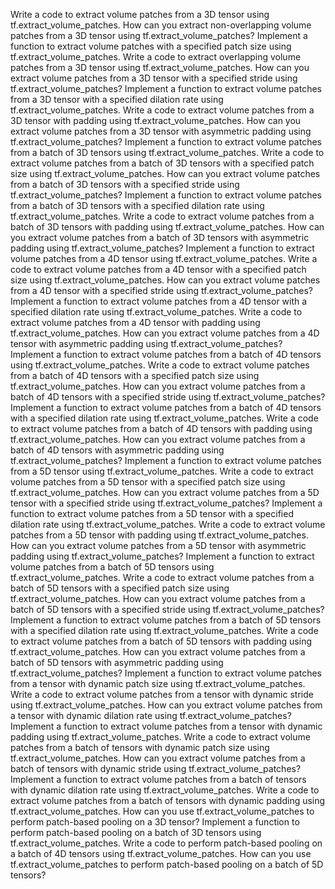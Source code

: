 Write a code to extract volume patches from a 3D tensor using tf.extract_volume_patches.
How can you extract non-overlapping volume patches from a 3D tensor using tf.extract_volume_patches?
Implement a function to extract volume patches with a specified patch size using tf.extract_volume_patches.
Write a code to extract overlapping volume patches from a 3D tensor using tf.extract_volume_patches.
How can you extract volume patches from a 3D tensor with a specified stride using tf.extract_volume_patches?
Implement a function to extract volume patches from a 3D tensor with a specified dilation rate using tf.extract_volume_patches.
Write a code to extract volume patches from a 3D tensor with padding using tf.extract_volume_patches.
How can you extract volume patches from a 3D tensor with asymmetric padding using tf.extract_volume_patches?
Implement a function to extract volume patches from a batch of 3D tensors using tf.extract_volume_patches.
Write a code to extract volume patches from a batch of 3D tensors with a specified patch size using tf.extract_volume_patches.
How can you extract volume patches from a batch of 3D tensors with a specified stride using tf.extract_volume_patches?
Implement a function to extract volume patches from a batch of 3D tensors with a specified dilation rate using tf.extract_volume_patches.
Write a code to extract volume patches from a batch of 3D tensors with padding using tf.extract_volume_patches.
How can you extract volume patches from a batch of 3D tensors with asymmetric padding using tf.extract_volume_patches?
Implement a function to extract volume patches from a 4D tensor using tf.extract_volume_patches.
Write a code to extract volume patches from a 4D tensor with a specified patch size using tf.extract_volume_patches.
How can you extract volume patches from a 4D tensor with a specified stride using tf.extract_volume_patches?
Implement a function to extract volume patches from a 4D tensor with a specified dilation rate using tf.extract_volume_patches.
Write a code to extract volume patches from a 4D tensor with padding using tf.extract_volume_patches.
How can you extract volume patches from a 4D tensor with asymmetric padding using tf.extract_volume_patches?
Implement a function to extract volume patches from a batch of 4D tensors using tf.extract_volume_patches.
Write a code to extract volume patches from a batch of 4D tensors with a specified patch size using tf.extract_volume_patches.
How can you extract volume patches from a batch of 4D tensors with a specified stride using tf.extract_volume_patches?
Implement a function to extract volume patches from a batch of 4D tensors with a specified dilation rate using tf.extract_volume_patches.
Write a code to extract volume patches from a batch of 4D tensors with padding using tf.extract_volume_patches.
How can you extract volume patches from a batch of 4D tensors with asymmetric padding using tf.extract_volume_patches?
Implement a function to extract volume patches from a 5D tensor using tf.extract_volume_patches.
Write a code to extract volume patches from a 5D tensor with a specified patch size using tf.extract_volume_patches.
How can you extract volume patches from a 5D tensor with a specified stride using tf.extract_volume_patches?
Implement a function to extract volume patches from a 5D tensor with a specified dilation rate using tf.extract_volume_patches.
Write a code to extract volume patches from a 5D tensor with padding using tf.extract_volume_patches.
How can you extract volume patches from a 5D tensor with asymmetric padding using tf.extract_volume_patches?
Implement a function to extract volume patches from a batch of 5D tensors using tf.extract_volume_patches.
Write a code to extract volume patches from a batch of 5D tensors with a specified patch size using tf.extract_volume_patches.
How can you extract volume patches from a batch of 5D tensors with a specified stride using tf.extract_volume_patches?
Implement a function to extract volume patches from a batch of 5D tensors with a specified dilation rate using tf.extract_volume_patches.
Write a code to extract volume patches from a batch of 5D tensors with padding using tf.extract_volume_patches.
How can you extract volume patches from a batch of 5D tensors with asymmetric padding using tf.extract_volume_patches?
Implement a function to extract volume patches from a tensor with dynamic patch size using tf.extract_volume_patches.
Write a code to extract volume patches from a tensor with dynamic stride using tf.extract_volume_patches.
How can you extract volume patches from a tensor with dynamic dilation rate using tf.extract_volume_patches?
Implement a function to extract volume patches from a tensor with dynamic padding using tf.extract_volume_patches.
Write a code to extract volume patches from a batch of tensors with dynamic patch size using tf.extract_volume_patches.
How can you extract volume patches from a batch of tensors with dynamic stride using tf.extract_volume_patches?
Implement a function to extract volume patches from a batch of tensors with dynamic dilation rate using tf.extract_volume_patches.
Write a code to extract volume patches from a batch of tensors with dynamic padding using tf.extract_volume_patches.
How can you use tf.extract_volume_patches to perform patch-based pooling on a 3D tensor?
Implement a function to perform patch-based pooling on a batch of 3D tensors using tf.extract_volume_patches.
Write a code to perform patch-based pooling on a batch of 4D tensors using tf.extract_volume_patches.
How can you use tf.extract_volume_patches to perform patch-based pooling on a batch of 5D tensors?